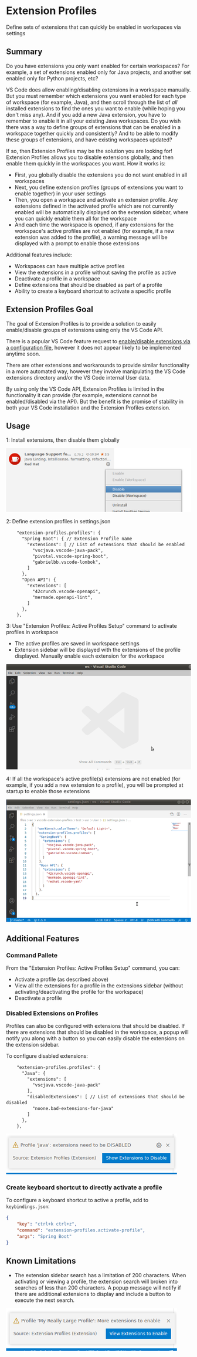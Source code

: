 # Extension Profiles

Define sets of extensions that can quickly be enabled in workspaces via settings

## Summary

Do you have extensions you *only* want enabled for certain workspaces?  For example, a set of extensions enabled only for Java projects, and another set enabled only for Python projects, etc?

VS Code does allow enabling/disabling extensions in a workspace manually. But you must remember which extensions you want enabled for each type of workspace (for example, Java), and then scroll through the list of *all* installed extensions to find the ones you want to enable (while hoping you don't miss any).  And if you add a new Java extension, you have to remember to enable it in all your existing Java workspaces.  Do you wish there was a way to define groups of extensions that can be enabled in a workspace together quickly and consistently?  And to be able to modify these groups of extensions, and have existing workspaces updated?

If so, then Extension Profiles may be the solution you are looking for!  Extension Profiles allows you to disable extensions globally, and then enable them quickly in the workspaces you want. How it works is:

- First, you globally disable the extensions you do not want enabled in all workspaces
- Next, you define extension profiles (groups of extensions you want to enable together) in your user settings
- Then, you open a workspace and activate an extension profile.  Any extensions defined in the activated profile which are not currently enabled will be automatically displayed on the extension sidebar, where you can quickly enable them all for the workspace
- And each time the workspace is opened, if any extensions for the workspace's active profiles are not enabled (for example, if a new extension was added to the profile), a warning message will be displayed with a prompt to enable those extensions

Additional features include:

- Workspaces can have multiple active profiles
- View the extensions in a profile without saving the profile as active
- Deactivate a profile in a workspace
- Define extensions that should be disabled as part of a profile
- Ability to create a keyboard shortcut to activate a specific profile


## Extension Profiles Goal

The goal of Extension Profiles is to provide a solution to easily enable/disable groups of extensions using only the VS Code API.

There is a popular VS Code feature request to [enable/disable extensions via a configuration file](https://github.com/microsoft/vscode/issues/40239), however it does not appear likely to be implemented anytime soon.

There are other extensions and workarounds to provide similar functionality in a more automated way, however they involve manipulating the VS Code extensions directory and/or the VS Code internal User data.

By using only the VS Code API, Extension Profiles is limited in the functionality it can provide (for example, extensions cannot be enabled/disabled via the API).  But the benefit is the promise of stability in both your VS Code installation and the Extension Profiles extension.


## Usage

1: Install extensions, then disable them globally

![Disable extension globally example](images/disable-ext-globally.png)

2: Define extension profiles in settings.json

```jsonc
    "extension-profiles.profiles": {
      "Spring Boot": { // Extension Profile name
        "extensions": [ // List of extensions that should be enabled
          "vscjava.vscode-java-pack",
          "pivotal.vscode-spring-boot",
          "gabrielbb.vscode-lombok",
        ]
      },
      "Open API": {
        "extensions": [
          "42crunch.vscode-openapi",
          "mermade.openapi-lint",
        ]
      },
    },
```

3: Use "Extension Profiles: Active Profiles Setup" command to activate profiles in workspace

- The active profiles are saved in workspace settings
- Extension sidebar will be displayed with the extensions of the profile displayed.  Manually enable each extension for the workspace

![Activate Profile Example](images/activate-profile-example.png)

4: If all the workspace's active profile(s) extensions are not enabled (for example, if you add a new extension to a profile), you will be prompted at startup to enable those extensions 

![Startup Check Image](images/startup-check-example.png)

## Additional Features

### Command Pallete

From the "Extension Profiles: Active Profiles Setup" command, you can:

  - Activate a profile (as described above)
  - View all the extensions for a profile in the extensions sidebar (without activating/deactivating the profile for the workspace)
  - Deactivate a profile

### Disabled Extensions on Profiles

Profiles can also be configured with extensions that should be disabled.  If there are extensions that should be disabled in the workspace, a popup will notify you along with a button so you can easily disable the extensions on the extension sidebar.

To configure disabled extensions:
```jsonc
    "extension-profiles.profiles": {
      "Java": {
        "extensions": [
          "vscjava.vscode-java-pack"
        ],
        "disabledExtensions": [ // List of extensions that should be disabled
          "noone.bad-extensions-for-java"
        ]
      },
    },
```

![Disabled extensions popup example](images/example-disabled-ext-popup.png)

### Create keyboard shortcut to directly activate a profile

To configure a keyboard shortcut to active a profile, add to `keybindings.json`:
```json
{
    "key": "ctrl+k ctrl+z",
    "command": "extension-profiles.activate-profile",
    "args": "Spring Boot"
}

```

## Known Limitations

- The extension sidebar search has a limitation of 200 characters.  When activating or viewing a profile, the extension search will broken into searches of less than 200 characters.  A popup message will notify if there are additional extensions to display and include a button to execute the next search.

![More Extensions to Enable Popup Example](images/example-more-extensions-to-enable.png)

